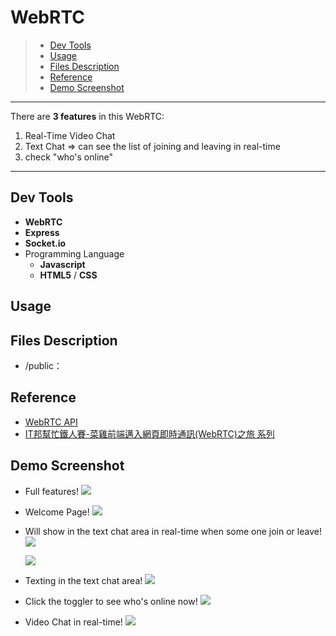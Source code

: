 # WebRTC

<!-- ## Table of Contents -->
> * [Dev Tools](#dev-tools)
> * [Usage](#usage)
> * [Files Description](#files-description)
> * [Reference](#reference)
> * [Demo Screenshot](#demo-screenshot)


---
There are **3 features** in this WebRTC:
1. Real-Time Video Chat
2. Text Chat => can see the list of joining and leaving in real-time
3. check "who's online"

---

## Dev Tools
* **WebRTC**
* **Express**
* **Socket.io**
* Programming Language
  * **Javascript**
  * **HTML5** / **CSS**

## Usage

## Files Description
* /public：


## Reference
* [WebRTC API](https://developer.mozilla.org/en-US/docs/Web/API/WebRTC_API)
* [IT邦幫忙鐵人賽-菜雞前端邁入網頁即時通訊(WebRTC)之旅 系列](https://ithelp.ithome.com.tw/users/20129521/ironman/3138)


## Demo Screenshot
* Full features!
  ![](https://i.imgur.com/8F1HE9Z.jpg)

* Welcome Page!
  ![](https://i.imgur.com/qwPPoB9.png)

* Will show in the text chat area in real-time when some one join or leave!
  ![](https://i.imgur.com/MsYb0tT.png)

  ![](https://i.imgur.com/Hha3gl2.png)

* Texting in the text chat area!
  ![](https://i.imgur.com/aUGLEaz.png)

* Click the toggler to see who's online now!
  ![](https://i.imgur.com/tnL1IkC.png)

* Video Chat in real-time!
  ![](https://i.imgur.com/4x9Mq4O.jpg)